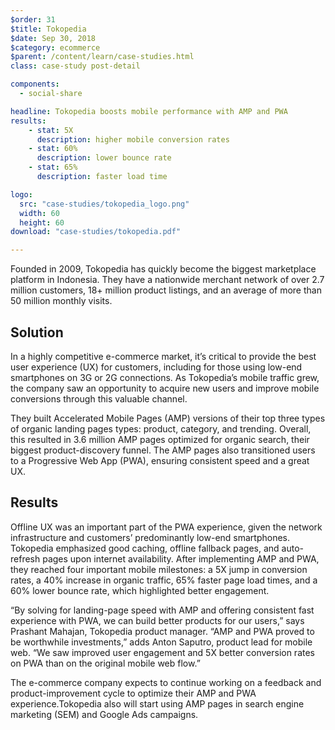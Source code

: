 ```yaml
---
$order: 31
$title: Tokopedia
$date: Sep 30, 2018
$category: ecommerce
$parent: /content/learn/case-studies.html
class: case-study post-detail

components:
  - social-share

headline: Tokopedia boosts mobile performance with AMP and PWA
results:
    - stat: 5X
      description: higher mobile conversion rates
    - stat: 60% 
      description: lower bounce rate
    - stat: 65%
      description: faster load time

logo:
  src: "case-studies/tokopedia_logo.png"
  width: 60
  height: 60
download: "case-studies/tokopedia.pdf"

---
```



<div class="img-left">
    <amp-img width="500" height="959" layout="responsive" src="/static/img/case-studies/tokopedia_1.png"></amp-img>
</div>

Founded in 2009, Tokopedia has quickly become the biggest marketplace platform in Indonesia. They have a nationwide merchant network of over 2.7 million customers, 18+ million product listings, and an average of more than 50 million monthly visits.

## Solution

In a highly competitive e-commerce market, it’s critical to provide the best user experience (UX) for customers, including for those using low-end smartphones on 3G or 2G connections. As Tokopedia’s mobile traffic grew, the company saw an opportunity to acquire new users and improve mobile conversions through this valuable channel.
 
They built Accelerated Mobile Pages (AMP) versions of their top three types of organic landing pages types: product, category, and trending. Overall, this resulted in 3.6 million AMP pages optimized for organic search, their biggest product-discovery funnel. The AMP pages also transitioned users to a Progressive Web App (PWA), ensuring consistent speed and a great UX.


<div class="img-right">
    <amp-img width="500" height="977" layout="responsive" src="/static/img/case-studies/tokopedia_2.png"></amp-img>
</div>

## Results

Offline UX was an important part of the PWA experience, given the network infrastructure and customers’ predominantly low-end smartphones. Tokopedia emphasized good caching, offline fallback pages, and auto-refresh pages upon internet availability. After implementing AMP and PWA, they reached four important mobile milestones: a 5X jump in conversion rates, a 40% increase in organic traffic, 65% faster page load times, and a 60% lower bounce rate, which highlighted better engagement. 

“By solving for landing-page speed with AMP and offering consistent fast experience with PWA, we can build better products for our users,” says Prashant Mahajan, Tokopedia product manager. “AMP and PWA proved to be worthwhile investments,” adds Anton Saputro, product lead for mobile web. “We saw improved user engagement and 5X better conversion rates on PWA than on the original mobile web flow.”
 
The e-commerce company expects to continue working on a feedback and product-improvement cycle to optimize their AMP and PWA experience.Tokopedia also will start using AMP pages in search engine marketing (SEM) and Google Ads campaigns.


